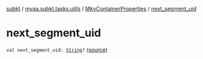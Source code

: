 [subkt](../../index.md) / [myaa.subkt.tasks.utils](../index.md) / [MkvContainerProperties](index.md) / [next_segment_uid](./next_segment_uid.md)

# next_segment_uid

`val next_segment_uid: `[`String`](https://kotlinlang.org/api/latest/jvm/stdlib/kotlin/-string/index.html)`?` [(source)](https://github.com/Myaamori/SubKt/blob/0.1.13/src/main/kotlin/myaa/subkt/tasks/utils/mkvmerge.kt#L53)